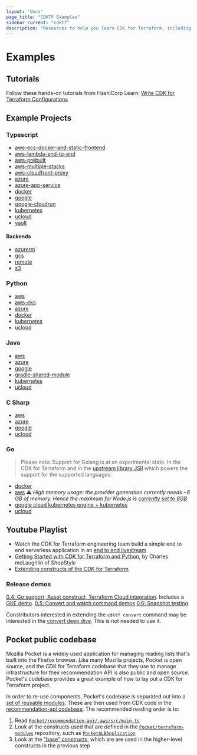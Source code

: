 ```yaml
---
layout: "docs"
page_title: "CDKTF Examples"
sidebar_current: "cdktf"
description: "Resources to help you learn CDK for Terraform, including example projects in Typescript, Java, Python C Sharp, and Go."
---
```


# Examples

## Tutorials
Follow these hands-on tutorials from HashiCorp Learn: [Write CDK for Terraform Configurations](https://learn.hashicorp.com/collections/terraform/cdktf)

## Example Projects

### Typescript

- [aws-ecs-docker-and-static-frontend](https://github.com/hashicorp/docker-on-aws-ecs-with-terraform-cdk-using-typescript)
- [aws-lambda-end-to-end](./docs/full-guide/serverless-application-typescript.md)
- [aws-prebuilt](./examples/typescript/aws-prebuilt)
- [aws-multiple-stacks](./examples/typescript/aws-multiple-stacks)
- [aws-cloudfront-proxy](./examples/typescript/aws-cloudfront-proxy)
- [azure](./examples/typescript/azure)
- [azure-app-service](./examples/typescript/azure-app-service)
- [docker](./examples/typescript/docker)
- [google](./examples/typescript/google)
- [google-cloudrun](./examples/typescript/google-cloudrun)
- [kubernetes](./examples/typescript/kubernetes)
- [ucloud](./examples/typescript/ucloud)
- [vault](./examples/typescript/vault)

#### Backends

- [azurerm](./examples/typescript/backends/azurerm)
- [gcs](./examples/typescript/backends/gcs)
- [remote](./examples/typescript/backends/remote)
- [s3](./examples/typescript/backends/s3)

### Python

- [aws](./examples/python/aws)
- [aws-eks](./examples/python/aws-eks)
- [azure](./examples/python/azure)
- [docker](./examples/python/docker)
- [kubernetes](./examples/python/kubernetes)
- [ucloud](./examples/python/ucloud)

### Java

- [aws](./examples/java/aws)
- [azure](./examples/java/azure)
- [google](./examples/java/google)
- [gradle-shared-module](./examples/java/gradle-shared-module)
- [kubernetes](./examples/java/kubernetes)
- [ucloud](./examples/java/ucloud)

### C Sharp

- [aws](./examples/csharp/aws)
- [azure](./examples/csharp/azure)
- [google](./examples/csharp/google)
- [ucloud](./examples/csharp/ucloud)

### Go

> Please note: Support for Golang is at an experimental state. In the CDK for Terraform and in the [upstream library JSII](https://aws.github.io/jsii/user-guides/lib-author/configuration/targets/go/) which powers the support for the supported languages.

- [docker](./examples/go/docker)
- [aws](./examples/go/aws) ⚠️ _High memory usage: the provider generation currently needs ~6 GB of memory. Hence the maximum for Node.js is [currently set to 8GB](https://github.com/hashicorp/terraform-cdk/blob/11d2e783d1fe94e50abd116ba73689c02590a391/packages/cdktf-cli/lib/get/constructs-maker.ts#L279)_
- [google cloud kubernetes engine + kubernetes](./examples/go/google)
- [ucloud](./examples/go/ucloud)

## Youtube Playlist

* Watch the CDK for Terraform engineering team build a simple end to end serverless application in an [end to end livestream](https://www.youtube.com/watch?v=Ey0SW0c6p8c)
* [Getting Started with CDK for Terraform and Python](https://www.youtube.com/watch?v=Ee2qh-pEC5k&t=258s), by Charles mcLaughlin of ShopStyle
* [Extending constructs of the CDK for Terraform](https://www.youtube.com/watch?v=cfU-WOGdNqA)

### Release demos
[0.4: Go support, Asset construct, Terraform Cloud integration](https://www.youtube.com/watch?v=TTfFAIeSqgo). Includes a [GKE demo](https://youtu.be/TTfFAIeSqgo?t=1573).
[0.5: Convert and watch command demos](https://www.youtube.com/watch?v=4caW8WJM4h4&t=1s)
[0.6: Snapshot testing](https://www.youtube.com/watch?v=9Is4QJT2664)

Constributors interested in extending the `cdktf convert` command may be interested in the [convert deep dive](https://www.youtube.com/watch?v=rSn4-Ki5nho). This is not needed to use it.

## Pocket public codebase

Mozilla Pocket is a widely used application for managing reading lists that's built into the Firefox browser. Like many Mozilla projects, Pocket is open source, and the CDK for Terraform codebase that they use to manage infrastructure for their recommendation API is also public and open source. Pocket's codebase provides a great example of how to lay out a CDK for Terraform project.

In order to re-use components, Pocket's codebase is separated out into a [set of reusable modules](https://github.com/Pocket/terraform-modules/tree/main/src/pocket). These are then used from CDK code in the [recommendation-api codebase](https://github.com/Pocket/recommendation-api/tree/main/.aws). The recommended reading order is to:

1. Read [`Pocket/recommendation-api/.aws/src/main.ts`](https://github.com/Pocket/recommendation-api/blob/main/.aws/src/main.ts)
2. Look at the constructs used that are defined in the [`Pocket/terraform-modules`](https://github.com/Pocket/terraform-modules/tree/main/src/pocket) repository, such as [`PocketALBApplication`](https://github.com/Pocket/terraform-modules/blob/main/src/pocket/PocketALBApplication.ts)
3. Look at the ["base" constructs](https://github.com/Pocket/terraform-modules/tree/main/src/base), which are are used in the higher-level constructs in the previous step
